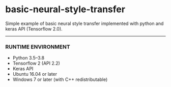 # basic-neural-style-transfer
Simple example of basic neural style transfer implemented with python and keras API (Tensorflow 2.0).

-----------------------------------------------------------------------------------------------------
### RUNTIME ENVIRONMENT
* Python 3.5–3.8
* Tensorflow 2 (API 2.2)
* Keras API
* Ubuntu 16.04 or later
* Windows 7 or later (with C++ redistributable)

